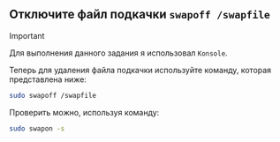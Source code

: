 ## Отключите файл подкачки `swapoff /swapfile`

> [!IMPORTANT]
> Для выполнения данного задания я использовал `Konsole`.

Теперь для удаления файла подкачки используйте команду, которая представлена ниже:

```bash
sudo swapoff /swapfile
```

Проверить можно, используя команду:

```bash
sudo swapon -s
```
	
